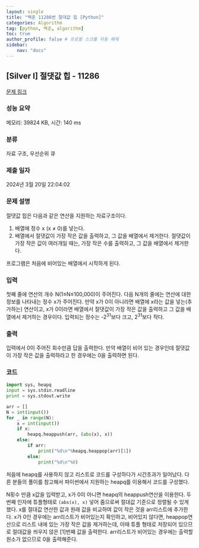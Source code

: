 ```yaml
---
layout: single
title: "백준 11286번 절대값 힙 [Python]"
categories: Algorithm
tag: [python, 백준, algorithm]
toc: true
author_profile: false # 프로필 스크롤 자동 해제
sidebar:
    nav: "docs"
---
```

## [Silver I] 절댓값 힙 - 11286 

[문제 링크](https://www.acmicpc.net/problem/11286) 

### 성능 요약

메모리: 39824 KB, 시간: 140 ms

### 분류

자료 구조, 우선순위 큐

### 제출 일자

2024년 3월 20일 22:04:02

### 문제 설명

<p>절댓값 힙은 다음과 같은 연산을 지원하는 자료구조이다.</p>

<ol>
	<li>배열에 정수 x (x ≠ 0)를 넣는다.</li>
	<li>배열에서 절댓값이 가장 작은 값을 출력하고, 그 값을 배열에서 제거한다. 절댓값이 가장 작은 값이 여러개일 때는, 가장 작은 수를 출력하고, 그 값을 배열에서 제거한다.</li>
</ol>

<p>프로그램은 처음에 비어있는 배열에서 시작하게 된다.</p>

### 입력 

 <p>첫째 줄에 연산의 개수 N(1≤N≤100,000)이 주어진다. 다음 N개의 줄에는 연산에 대한 정보를 나타내는 정수 x가 주어진다. 만약 x가 0이 아니라면 배열에 x라는 값을 넣는(추가하는) 연산이고, x가 0이라면 배열에서 절댓값이 가장 작은 값을 출력하고 그 값을 배열에서 제거하는 경우이다. 입력되는 정수는 -2<sup>31</sup>보다 크고, 2<sup>31</sup>보다 작다.</p>

### 출력 

 <p>입력에서 0이 주어진 회수만큼 답을 출력한다. 만약 배열이 비어 있는 경우인데 절댓값이 가장 작은 값을 출력하라고 한 경우에는 0을 출력하면 된다.</p>

### 코드

~~~python
import sys, heapq
input = sys.stdin.readline
print = sys.stdout.write

arr = []
N = int(input())
for _ in range(N):
    x = int(input())
    if x:
        heapq.heappush(arr, (abs(x), x))
    else:
        if arr:
            print("%d\n"%heapq.heappop(arr)[1])
        else:
            print("%d\n"%0)
~~~
<p> 처음에 heapq를 사용하지 않고 리스트로 코드를 구성하다가 시간초과가 일어났다. 다른 분들의 풀이를 참고해서 파이썬에서 지원하는 heapq를 이용해서 코드를 구성했다.</p>
<p>N횟수 만큼 x값을 입력받고, x가 0이 아니면 heapq의 heappush연산을 이용한다. 두번째 인자에 튜플형태로 <code>(abs(x), x)</code> 넣어 줌으로써 절대값 기준으로 정렬될 수 있게 했다. x를 절대값 연산한 값과 원래 값을 비교하여 값이 작은 것을 arr리스트에 추가한다. x가 0인 경우에는 arr리스트가 비어있는지 확인하고, 비어있지 않다면, heappop연산으로 리스트 내에 있는 가장 작은 값을 제거하는데, 이때 튜플 형태로 저장되어 있으므로 절대값을 씌우지 않은 [1]번째 값을 출력한다. arr리스트가 비어있는 경우에는 출력할 원소가 없으므로 0을 출력해준다. </p>